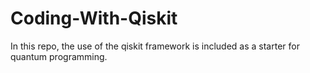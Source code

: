 # Coding-With-Qiskit

In this repo, the use of the qiskit framework is included as a starter for quantum programming.
